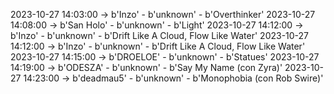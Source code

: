 2023-10-27 14:03:00 -> b'Inzo' - b'unknown' - b'Overthinker'
2023-10-27 14:08:00 -> b'San Holo' - b'unknown' - b'Light'
2023-10-27 14:12:00 -> b'Inzo' - b'unknown' - b'Drift Like A Cloud, Flow Like Water'
2023-10-27 14:12:00 -> b'Inzo' - b'unknown' - b'Drift Like A Cloud, Flow Like Water'
2023-10-27 14:15:00 -> b'DROELOE' - b'unknown' - b'Statues'
2023-10-27 14:19:00 -> b'ODESZA' - b'unknown' - b'Say My Name (con Zyra)'
2023-10-27 14:23:00 -> b'deadmau5' - b'unknown' - b'Monophobia (con Rob Swire)'
